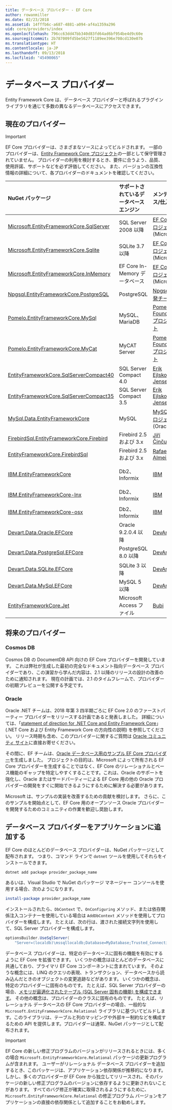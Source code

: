 ```yaml
---
title: データベース プロバイダー - EF Core
author: rowanmiller
ms.date: 02/23/2018
ms.assetid: 14fffb6c-a687-4881-a094-af4a1359a296
uid: core/providers/index
ms.openlocfilehash: 796cc63dd47bb340d83fd64ad6bf954be4d9c60e
ms.sourcegitcommit: 2b787009fd5be5627f1189ee396e708cd130e07b
ms.translationtype: HT
ms.contentlocale: ja-JP
ms.lasthandoff: 09/13/2018
ms.locfileid: "45490065"
---
```

# <a name="database-providers"></a>データベース プロバイダー

Entity Framework Core は、データベース プロバイダーと呼ばれるプラグイン ライブラリを通じて多数の異なるデータベースにアクセスできます。

## <a name="current-providers"></a>現在のプロバイダー
> [!IMPORTANT]  
> EF Core プロバイダーは、さまざまなソースによってビルドされます。 一部のプロバイダーは、[Entity Framework Core プロジェクト](https://github.com/aspnet/EntityFrameworkCore)の一部として保守管理されていません。 プロバイダーの利用を検討するとき、要件に合うよう、品質、使用許諾、サポートなどを必ず評価してください。 また、バージョンの互換性情報の詳細について、各プロバイダーのドキュメントを確認してください。

| NuGet パッケージ                                                                                                        | サポートされているデータベース エンジン | メンテナンス/仕入先                                                           | メモ/要件           | 役に立つリンク                                                                                                                                                                                       |
|:---------------------------------------------------------------------------------------------------------------------|:---------------------------|:------------------------------------------------------------------------------|:-------------------------------|:---------------------------------------------------------------------------------------------------------------------------------------------------------------------------------------------------|
| [Microsoft.EntityFrameworkCore.SqlServer](https://www.nuget.org/packages/Microsoft.EntityFrameworkCore.SqlServer)    | SQL Server 2008 以降    | [EF Core プロジェクト](https://github.com/aspnet/EntityFrameworkCore/) (Microsoft) |                                | [docs](xref:core/providers/sql-server/index)                                                                                                                                                       |
| [Microsoft.EntityFrameworkCore.Sqlite](https://www.nuget.org/packages/Microsoft.EntityFrameworkCore.Sqlite)          | SQLite 3.7 以降         | [EF Core プロジェクト](https://github.com/aspnet/EntityFrameworkCore/) (Microsoft) |                                | [docs](xref:core/providers/sqlite/index)                                                                                                                                                           |
| [Microsoft.EntityFrameworkCore.InMemory](https://www.nuget.org/packages/Microsoft.EntityFrameworkCore.InMemory)      | EF Core In-Memory データベース | [EF Core プロジェクト](https://github.com/aspnet/EntityFrameworkCore/) (Microsoft) | テストのみ               | [docs](xref:core/providers/in-memory/index)                                                                                                                                                        |
| [Npgsql.EntityFrameworkCore.PostgreSQL](https://www.nuget.org/packages/Npgsql.EntityFrameworkCore.PostgreSQL)        | PostgreSQL                 | [Npgsql 開発チーム](https://github.com/npgsql)                          |                                | [docs](http://www.npgsql.org/efcore/index.html)                                                                                                                                                    |
| [Pomelo.EntityFrameworkCore.MySql](https://www.nuget.org/packages/Pomelo.EntityFrameworkCore.MySql)                  | MySQL、MariaDB             | [Pomelo Foundation プロジェクト](https://github.com/PomeloFoundation)              |                                | [readme](https://github.com/PomeloFoundation/Pomelo.EntityFrameworkCore.MySql/blob/master/README.md)                                                                                               |
| [Pomelo.EntityFrameworkCore.MyCat](https://www.nuget.org/packages/Pomelo.EntityFrameworkCore.MyCat)                  | MyCAT Server               | [Pomelo Foundation プロジェクト](https://github.com/PomeloFoundation)              | EF Core 1.1 までのプレリリース | [readme](https://github.com/PomeloFoundation/Pomelo.EntityFrameworkCore.MyCat/blob/master/README.md)                                                                                               |
| [EntityFrameworkCore.SqlServerCompact40](https://www.nuget.org/packages/EntityFrameworkCore.SqlServerCompact40)      | SQL Server Compact 4.0     | [Erik Ejlskov Jensen](https://github.com/ErikEJ/)                             | .NET Framework                 | [wiki](https://github.com/ErikEJ/EntityFramework.SqlServerCompact/wiki/Using-EF-Core-with-SQL-Server-Compact-in-Traditional-.NET-Applications)                                                     |
| [EntityFrameworkCore.SqlServerCompact35](https://www.nuget.org/packages/EntityFrameworkCore.SqlServerCompact35)      | SQL Server Compact 3.5     | [Erik Ejlskov Jensen](https://github.com/ErikEJ/)                             | .NET Framework                 | [wiki](https://github.com/ErikEJ/EntityFramework.SqlServerCompact/wiki/Using-EF-Core-with-SQL-Server-Compact-in-Traditional-.NET-Applications)                                                     |
| [MySql.Data.EntityFrameworkCore](https://www.nuget.org/packages/MySql.Data.EntityFrameworkCore)                      | MySQL                      | [MySQL プロジェクト](http://dev.mysql.com)(Oracle)                                | プレリリース                    | [docs](https://dev.mysql.com/doc/connector-net/en/)                                                                                                                                                |
| [FirebirdSql.EntityFrameworkCore.Firebird](https://www.nuget.org/packages/FirebirdSql.EntityFrameworkCore.Firebird/) | Firebird 2.5 および 3.x       | [Jiří Činčura](https://github.com/cincuranet)                                 | EF Core 2.0 以降            | [docs](https://github.com/cincuranet/FirebirdSql.Data.FirebirdClient/blob/master/Provider/docs/entity-framework-core.md)                                                                           |
| [EntityFrameworkCore.FirebirdSql](https://www.nuget.org/packages/EntityFrameworkCore.FirebirdSql/)                   | Firebird 2.5 および 3.x       | [Rafael Almeida](https://github.com/ralmsdeveloper)                           | EF Core 2.0 以降            | [wiki](https://github.com/ralmsdeveloper/EntityFrameworkCore.FirebirdSQL/wiki)                                                                                                                     |
| [IBM.EntityFrameworkCore](https://www.nuget.org/packages/IBM.EntityFrameworkCore)                                    | Db2、Informix              | [IBM](https://ibm.com)                                                        | Windows のバージョン                | [ブログ](https://www.ibm.com/developerworks/community/blogs/96960515-2ea1-4391-8170-b0515d08e4da/entry/Creating_Entity_Data_Model_using_IBM_Data_Server_providers_for_Entity_Framework_Core?lang=en) |
| [IBM.EntityFrameworkCore-lnx](https://www.nuget.org/packages/IBM.EntityFrameworkCore-lnx)                            | Db2、Informix              | [IBM](https://ibm.com)                                                        | Linux バージョン                  | [ブログ](https://www.ibm.com/developerworks/community/blogs/96960515-2ea1-4391-8170-b0515d08e4da/entry/Creating_Entity_Data_Model_using_IBM_Data_Server_providers_for_Entity_Framework_Core?lang=en) |
| [IBM.EntityFrameworkCore-osx](https://www.nuget.org/packages/IBM.EntityFrameworkCore-osx)                            | Db2、Informix              | [IBM](https://ibm.com)                                                        | macOS バージョン                  | [ブログ](https://www.ibm.com/developerworks/community/blogs/96960515-2ea1-4391-8170-b0515d08e4da/entry/Creating_Entity_Data_Model_using_IBM_Data_Server_providers_for_Entity_Framework_Core?lang=en) |
| [Devart.Data.Oracle.EFCore](https://www.nuget.org/packages/Devart.Data.Oracle.EFCore/)                               | Oracle 9.2.0.4 以降     | [DevArt](https://www.devart.com/)                                             | 支払い済み                           | [docs](https://www.devart.com/dotconnect/oracle/docs/)                                                                                                                                             |
| [Devart.Data.PostgreSql.EFCore](https://www.nuget.org/packages/Devart.Data.PostgreSql.EFCore/)                       | PostgreSQL 8.0 以降     | [DevArt](https://www.devart.com/)                                             | 支払い済み                           | [docs](https://www.devart.com/dotconnect/postgresql/docs/)                                                                                                                                         |
| [Devart.Data.SQLite.EFCore](https://www.nuget.org/packages/Devart.Data.SQLite.EFCore/)                               | SQLite 3 以降           | [DevArt](https://www.devart.com/)                                             | 支払い済み                           | [docs](https://www.devart.com/dotconnect/sqlite/docs/)                                                                                                                                             |
| [Devart.Data.MySql.EFCore](https://www.nuget.org/packages/Devart.Data.MySql.EFCore/)                                 | MySQL 5 以降            | [DevArt](https://www.devart.com/)                                             | 支払い済み                           | [docs](https://www.devart.com/dotconnect/mysql/docs/)                                                                                                                                              |
| [EntityFrameworkCore.Jet](https://www.nuget.org/packages/EntityFrameworkCore.Jet/)                                   | Microsoft Access ファイル     | [Bubi](https://github.com/bubibubi)                                           | EF Core 2.0、.NET Framework    | [readme](https://github.com/bubibubi/EntityFrameworkCore.Jet/blob/master/docs/README.md)                                                                                                           |

## <a name="future-providers"></a>将来のプロバイダー

### <a name="cosmos-db"></a>Cosmos DB

Cosmos DB の DocumentDB API 向けの EF Core プロバイダーを開発しています。 これは弊社が生成した最初の完全なドキュメント指向データベース プロバイダーであり、この演習から学んだ内容は、2.1 以降のリリースの設計の改善のために通知されます。 現在の計画では、2.1 のタイムフレームで、プロバイダーの初期プレビューを公開する予定です。

### <a name="oracle"></a>Oracle
Oracle .NET チームは、2018 年第 3 四半期ごろに EF Core 2.0 のファーストパーティー プロバイダーをリリースする計画であると発表しました。 詳細については、「[statement of direction for .NET Core and Entity Framework Core](http://www.oracle.com/technetwork/topics/dotnet/tech-info/odpnet-dotnet-ef-core-sod-4395108.pdf)」(.NET Core および Entity Framework Core の方向性の説明) を参照してください。
リリース時期も含め、このプロバイダーに関するご質問は [Oracle コミュニティ サイト](https://community.oracle.com/)に直接お寄せください。

その間に、EF チームは、[Oracle データベース用のサンプル EF Core プロバイダー](https://github.com/aspnet/EntityFrameworkCore/tree/master/samples/OracleProvider)を生成しました。 プロジェクトの目的は、Microsoft によって所有される EF Core プロバイダーを生成することではなく、EF Core のリレーショナルとベース機能のギャップを特定しやすくすることです。これは、Oracle のサポートを強化し、Oracle またはサードパーティーによる EF Core 用の他の Oracle プロバイダーの開発をすぐに開始できるようにするために解決する必要があります。

Microsoft は、サンプルの実装を改善するための貢献を検討します。 さらに、このサンプルを開始点として、EF Core 用のオープンソース Oracle プロバイダーを開発するためのコミュニティの作業を歓迎し奨励します。

## <a name="adding-a-database-provider-to-your-application"></a>データベース プロバイダーをアプリケーションに追加する

EF Core のほとんどのデータベース プロバイダーは、NuGet パッケージとして配布されます。 つまり、コマンド ラインで `dotnet` ツールを使用してそれらをインストールできます。

``` console
dotnet add package provider_package_name
```

あるいは、Visual Studio で NuGet のパッケージ マネージャー コンソールを使用する場合、次のようになります。

``` powershell
install-package provider_package_name
```

インストールされたら、`DbContext` で、`OnConfiguring` メソッド、または依存関係注入コンテナーを使用している場合は `AddDbContext` メソッドを使用してプロバイダーを構成します。 たとえば、次の行は、渡された接続文字列を使用して、SQL Server プロバイダーを構成します。

``` csharp
optionsBuilder.UseSqlServer(
    "Server=(localdb)\mssqllocaldb;Database=MyDatabase;Trusted_Connection=True;");
```  

データベース プロバイダーは、特定のデータベースに固有の機能を有効にするように EF Core を拡張できます。 いくつかの概念はほとんどのデータベースに共通しており、プライマリ EF Core コンポーネントに含まれています。 そのような概念には、LINQ のクエリの表現、トランザクション、データベースから読み込んだときのオブジェクトの変更追跡などがあります。 いくつかの概念は、特定のプロバイダーに固有のものです。 たとえば、SQL Server プロバイダーの場合、[メモリが最適化されたテーブル (SQL Server 固有の機能) を構成できます](xref:core/providers/sql-server/memory-optimized-tables)。 その他の概念は、プロバイダーのクラスに固有のものです。 たとえば、リレーショナル データベースの EF Core プロバイダーの場合、一般的な `Microsoft.EntityFrameworkCore.Relational` ライブラリに基づいてビルドします。このライブラリは、テーブルと列のマッピングや外部キー制約などを構成するための API を提供します。プロバイダーは通常、NuGet パッケージとして配布されます。

> [!IMPORTANT]  
> EF Core の新しい修正プログラムのバージョンがリリースされるときには、多くの場合 `Microsoft.EntityFrameworkCore.Relational` パッケージの更新プログラムが含まれます。 ユーザーがリレーショナル データベース プロバイダーを追加するとき、このパッケージは、アプリケーション依存関係が推移的になります。 しかし、多くのプロバイダーが EF Core から独立してリリースされ、そのパッケージの新しい修正プログラムのバージョンに依存するように更新されないことがあります。 すべてのバグ修正が確実に取得されるようにするために、`Microsoft.EntityFrameworkCore.Relational` の修正プログラム バージョンをアプリケーションの直接の依存関係として追加することをお勧めします。
